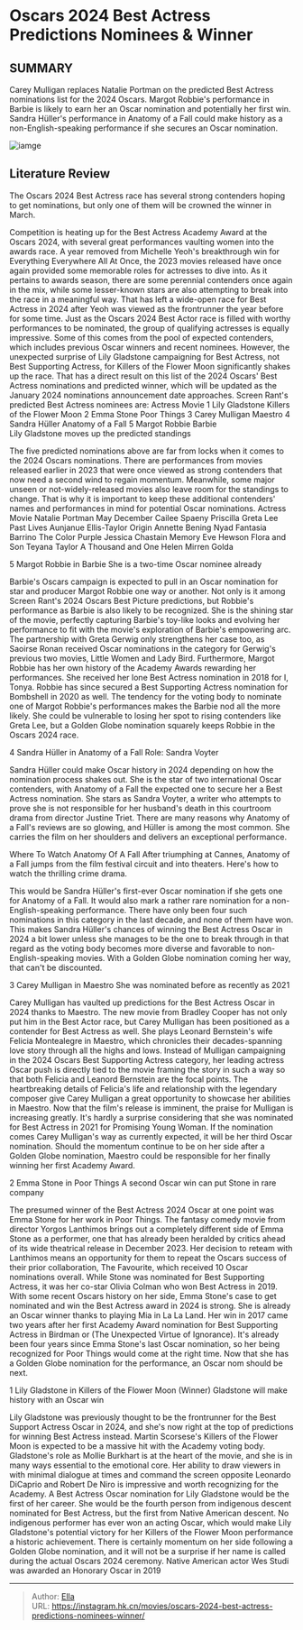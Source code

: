 # Oscars 2024 Best Actress Predictions Nominees &amp; Winner


## SUMMARY 


 Carey Mulligan replaces Natalie Portman on the predicted Best Actress nominations list for the 2024 Oscars. 
 Margot Robbie&#39;s performance in Barbie is likely to earn her an Oscar nomination and potentially her first win. 
 Sandra Hüller&#39;s performance in Anatomy of a Fall could make history as a non-English-speaking performance if she secures an Oscar nomination. 

![iamge](https://static1.srcdn.com/wordpress/wp-content/uploads/wm/2023/11/oscars-2024-best-actress.jpg)

## Literature Review

The Oscars 2024 Best Actress race has several strong contenders hoping to get nominations, but only one of them will be crowned the winner in March.




Competition is heating up for the Best Actress Academy Award at the Oscars 2024, with several great performances vaulting women into the awards race. A year removed from Michelle Yeoh&#39;s breakthrough win for Everything Everywhere All At Once, the 2023 movies released have once again provided some memorable roles for actresses to dive into. As it pertains to awards season, there are some perennial contenders once again in the mix, while some lesser-known stars are also attempting to break into the race in a meaningful way. That has left a wide-open race for Best Actress in 2024 after Yeoh was viewed as the frontrunner the year before for some time.
Just as the Oscars 2024 Best Actor race is filled with worthy performances to be nominated, the group of qualifying actresses is equally impressive. Some of this comes from the pool of expected contenders, which includes previous Oscar winners and recent nominees. However, the unexpected surprise of Lily Gladstone campaigning for Best Actress, not Best Supporting Actress, for Killers of the Flower Moon significantly shakes up the race. That has a direct result on this list of the 2024 Oscars&#39; Best Actress nominations and predicted winner, which will be updated as the January 2024 nominations announcement date approaches. Screen Rant&#39;s predicted Best Actress nominees are:
    Actress   Movie    1   Lily Gladstone   Killers of the Flower Moon    2   Emma Stone   Poor Things    3   Carey Mulligan   Maestro    4   Sandra Hüller   Anatomy of a Fall    5   Margot Robbie   Barbie    
Lily Gladstone moves up the predicted standings 

The five predicted nominations above are far from locks when it comes to the 2024 Oscars nominations. There are performances from movies released earlier in 2023 that were once viewed as strong contenders that now need a second wind to regain momentum. Meanwhile, some major unseen or not-widely-released movies also leave room for the standings to change. That is why it is important to keep these additional contenders&#39; names and performances in mind for potential Oscar nominations.
  Actress   Movie    Natalie Portman   May December    Cailee Spaeny   Priscilla    Greta Lee   Past Lives    Aunjanue Ellis-Taylor   Origin    Annette Bening   Nyad    Fantasia Barrino   The Color Purple    Jessica Chastain   Memory    Eve Hewson   Flora and Son    Teyana Taylor   A Thousand and One    Helen Mirren   Golda    









 








 5  Margot Robbie in Barbie 
She is a two-time Oscar nominee already
        

Barbie&#39;s Oscars campaign is expected to pull in an Oscar nomination for star and producer Margot Robbie one way or another. Not only is it among Screen Rant&#39;s 2024 Oscars Best Picture predictions, but Robbie&#39;s performance as Barbie is also likely to be recognized. She is the shining star of the movie, perfectly capturing Barbie&#39;s toy-like looks and evolving her performance to fit with the movie&#39;s exploration of Barbie&#39;s empowering arc. The partnership with Greta Gerwig only strengthens her case too, as Saoirse Ronan received Oscar nominations in the category for Gerwig&#39;s previous two movies, Little Women and Lady Bird.
Furthermore, Margot Robbie has her own history of the Academy Awards rewarding her performances. She received her lone Best Actress nomination in 2018 for I, Tonya. Robbie has since secured a Best Supporting Actress nomination for Bombshell in 2020 as well. The tendency for the voting body to nominate one of Margot Robbie&#39;s performances makes the Barbie nod all the more likely. She could be vulnerable to losing her spot to rising contenders like Greta Lee, but a Golden Globe nomination squarely keeps Robbie in the Oscars 2024 race.





 4  Sandra Hüller in Anatomy of a Fall 
Role: Sandra Voyter
        

Sandra Hüller could make Oscar history in 2024 depending on how the nomination process shakes out. She is the star of two international Oscar contenders, with Anatomy of a Fall the expected one to secure her a Best Actress nomination. She stars as Sandra Voyter, a writer who attempts to prove she is not responsible for her husband&#39;s death in this courtroom drama from director Justine Triet. There are many reasons why Anatomy of a Fall&#39;s reviews are so glowing, and Hüller is among the most common. She carries the film on her shoulders and delivers an exceptional performance.
            
 
 Where To Watch Anatomy Of A Fall 
After triumphing at Cannes, Anatomy of a Fall jumps from the film festival circuit and into theaters. Here&#39;s how to watch the thrilling crime drama.



This would be Sandra Hüller&#39;s first-ever Oscar nomination if she gets one for Anatomy of a Fall. It would also mark a rather rare nomination for a non-English-speaking performance. There have only been four such nominations in this category in the last decade, and none of them have won. This makes Sandra Hüller&#39;s chances of winning the Best Actress Oscar in 2024 a bit lower unless she manages to be the one to break through in that regard as the voting body becomes more diverse and favorable to non-English-speaking movies. With a Golden Globe nomination coming her way, that can&#39;t be discounted.





 3  Carey Mulligan in Maestro 
She was nominated before as recently as 2021
        

Carey Mulligan has vaulted up predictions for the Best Actress Oscar in 2024 thanks to Maestro. The new movie from Bradley Cooper has not only put him in the Best Actor race, but Carey Mulligan has been positioned as a contender for Best Actress as well. She plays Leonard Bernstein&#39;s wife Felicia Montealegre in Maestro, which chronicles their decades-spanning love story through all the highs and lows. Instead of Mulligan campaigning in the 2024 Oscars Best Supporting Actress category, her leading actress Oscar push is directly tied to the movie framing the story in such a way so that both Felicia and Leanord Bernstein are the focal points.
The heartbreaking details of Felicia&#39;s life and relationship with the legendary composer give Carey Mulligan a great opportunity to showcase her abilities in Maestro. Now that the film&#39;s release is imminent, the praise for Mulligan is increasing greatly. It&#39;s hardly a surprise considering that she was nominated for Best Actress in 2021 for Promising Young Woman. If the nomination comes Carey Mulligan&#39;s way as currently expected, it will be her third Oscar nomination. Should the momentum continue to be on her side after a Golden Globe nomination, Maestro could be responsible for her finally winning her first Academy Award.





 2  Emma Stone in Poor Things 
A second Oscar win can put Stone in rare company


 







The presumed winner of the Best Actress 2024 Oscar at one point was Emma Stone for her work in Poor Things. The fantasy comedy movie from director Yorgos Lanthimos brings out a completely different side of Emma Stone as a performer, one that has already been heralded by critics ahead of its wide theatrical release in December 2023. Her decision to reteam with Lanthimos means an opportunity for them to repeat the Oscars success of their prior collaboration, The Favourite, which received 10 Oscar nominations overall. While Stone was nominated for Best Supporting Actress, it was her co-star Olivia Colman who won Best Actress in 2019.
With some recent Oscars history on her side, Emma Stone&#39;s case to get nominated and win the Best Actress award in 2024 is strong. She is already an Oscar winner thanks to playing Mia in La La Land. Her win in 2017 came two years after her first Academy Award nomination for Best Supporting Actress in Birdman or (The Unexpected Virtue of Ignorance). It&#39;s already been four years since Emma Stone&#39;s last Oscar nomination, so her being recognized for Poor Things would come at the right time. Now that she has a Golden Globe nomination for the performance, an Oscar nom should be next.





 1  Lily Gladstone in Killers of the Flower Moon (Winner) 
Gladstone will make history with an Oscar win
        

Lily Gladstone was previously thought to be the frontrunner for the Best Support Actress Oscar in 2024, and she&#39;s now right at the top of predictions for winning Best Actress instead. Martin Scorsese&#39;s Killers of the Flower Moon is expected to be a massive hit with the Academy voting body. Gladstone&#39;s role as Mollie Burkhart is at the heart of the movie, and she is in many ways essential to the emotional core. Her ability to draw viewers in with minimal dialogue at times and command the screen opposite Leonardo DiCaprio and Robert De Niro is impressive and worth recognizing for the Academy.
A Best Actress Oscar nomination for Lily Gladstone would be the first of her career. She would be the fourth person from indigenous descent nominated for Best Actress, but the first from Native American descent. No indigenous performer has ever won an acting Oscar, which would make Lily Gladstone&#39;s potential victory for her Killers of the Flower Moon performance a historic achievement. There is certainly momentum on her side following a Golden Globe nomination, and it will not be a surprise if her name is called during the actual Oscars 2024 ceremony.
Native American actor Wes Studi was awarded an Honorary Oscar in 2019 


---

> Author: [Ella](https://instagram.hk.cn/)  
> URL: https://instagram.hk.cn/movies/oscars-2024-best-actress-predictions-nominees-winner/  

